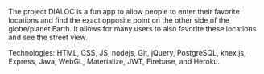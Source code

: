 The project DIALOC is a fun app to allow people to enter their favorite locations and find the exact opposite point on the other side of the globe/planet Earth. It allows for many users to also favorite these locations and see the street view.

Technologies: HTML, CSS, JS, nodejs, Git, jQuery, PostgreSQL, knex.js, Express, Java, WebGL, Materialize, JWT, Firebase, and Heroku.
